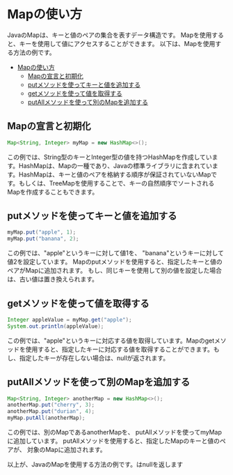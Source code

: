 # Mapの使い方

JavaのMapは、キーと値のペアの集合を表すデータ構造です。
Mapを使用すると、キーを使用して値にアクセスすることができます。
以下は、Mapを使用する方法の例です。

<!-- TOC -->
* [Mapの使い方](#mapの使い方)
  * [Mapの宣言と初期化](#mapの宣言と初期化)
  * [putメソッドを使ってキーと値を追加する](#putメソッドを使ってキーと値を追加する)
  * [getメソッドを使って値を取得する](#getメソッドを使って値を取得する)
  * [putAllメソッドを使って別のMapを追加する](#putallメソッドを使って別のmapを追加する)
<!-- TOC -->

## Mapの宣言と初期化
```java
Map<String, Integer> myMap = new HashMap<>();
```
この例では、String型のキーとInteger型の値を持つHashMapを作成しています。HashMapは、Mapの一種であり、Javaの標準ライブラリに含まれています。HashMapは、キーと値のペアを格納する順序が保証されていないMapです。もしくは、TreeMapを使用することで、キーの自然順序でソートされるMapを作成することもできます。

## putメソッドを使ってキーと値を追加する

```java
myMap.put("apple", 1);
myMap.put("banana", 2);
```
この例では、"apple"というキーに対して値1を、
"banana"というキーに対して値2を設定しています。
Mapのputメソッドを使用すると、指定したキーと値のペアがMapに追加されます。
もし、同じキーを使用して別の値を設定した場合は、古い値は置き換えられます。

## getメソッドを使って値を取得する
```java
Integer appleValue = myMap.get("apple");
System.out.println(appleValue);
```
この例では、"apple"というキーに対応する値を取得しています。Mapのgetメソッドを使用すると、指定したキーに対応する値を取得することができます。もし、指定したキーが存在しない場合は、nullが返されます。

## putAllメソッドを使って別のMapを追加する
```java
Map<String, Integer> anotherMap = new HashMap<>();
anotherMap.put("cherry", 3);
anotherMap.put("durian", 4);
myMap.putAll(anotherMap);
```
この例では、別のMapであるanotherMapを、
putAllメソッドを使ってmyMapに追加しています。
putAllメソッドを使用すると、指定したMapのキーと値のペアが、
対象のMapに追加されます。

以上が、JavaのMapを使用する方法の例です。はnullを返します